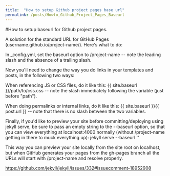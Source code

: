 ```yaml
---
title:  "How to setup Github project pages base url"
permalink: /posts/Howto_Github_Project_Pages_Baseurl
---
```


#How to setup baseurl for Github project pages.

A solution for the standard URL for GitHub Pages (username.github.io/project-name/). Here's what to do:

In _config.yml, set the baseurl option to /project-name -- note the leading slash and the absence of a trailing slash.

Now you'll need to change the way you do links in your templates and posts, in the following two ways:

When referencing JS or CSS files, do it like this: {{ site.baseurl }}/path/to/css.css -- note the slash immediately following the variable (just before "path").

When doing permalinks or internal links, do it like this: {{ site.baseurl }}{{ post.url }} -- note that there is no slash between the two variables.

Finally, if you'd like to preview your site before committing/deploying using jekyll serve, be sure to pass an empty string to the --baseurl option, so that you can view everything at localhost:4000 normally (without /project-name getting in there to muck everything up): jekyll serve --baseurl ''

This way you can preview your site locally from the site root on localhost, but when GitHub generates your pages from the gh-pages branch all the URLs will start with /project-name and resolve properly.

https://github.com/jekyll/jekyll/issues/332#issuecomment-18952908
